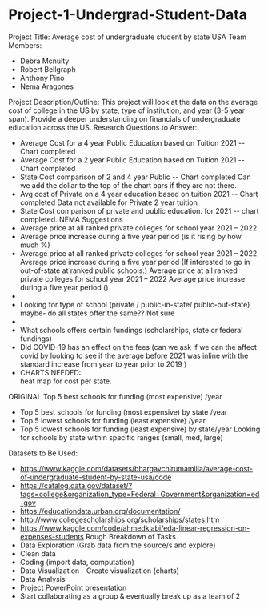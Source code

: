 # Project-1-Undergrad-Student-Data
Project Title: Average cost of undergraduate student by state USA
Team Members:
-	Debra Mcnulty
-	Robert Bellgraph
-	Anthony Pino
-	Nema Aragones

Project Description/Outline:
This project will look at the data on the average cost of college in the US by state, type of institution, and year (3-5 year span). Provide a deeper understanding on financials of undergraduate education across the US.
Research Questions to Answer:
-	Average Cost for a 4 year Public Education  based on Tuition      2021                  --  Chart completed 
-   Average Cost for a 2 year Public Education   based on Tuition    2021                   --  Chart completed 
-   State Cost comparison of 2 and 4 year Public                                            -- Chart completed 
                Can we add the dollar to the top of the chart bars if they are not there. 
-   Avg  cost of Private on a 4 year education based on tuition 2021                            -- Chart completed 
            Data not available for Private 2 year tuition
-   State Cost comparison of private and public education.  for 2021                            -- chart completed. 
NEMA Suggestions 
-   Average price at all ranked private colleges for school year 2021 – 2022
-   Average price increase during a five year period (is it rising by how much %)
-   Average price at all ranked private colleges for school year 2021 – 2022
    Average price increase during a five year period (If interested to go in out-of-state at ranked public schools:)
    Average price at all ranked private colleges for school year 2021 – 2022
    Average price increase during a five year period ()
-	
-	Looking for type of school (private / public-in-state/ public-out-state) maybe- do all states offer the same?? Not sure 
-	
-	What schools offers certain fundings (scholarships, state or federal fundings)
-	Did COVID-19 has an effect on the fees (can we ask if we can the affect covid by looking to see if the average before 2021 was inline with the standard increase from year to year prior to 2019 )
-	CHARTS NEEDED:  
    heat map for cost per state. 

ORIGINAL Top 5 best schools for funding (most expensive) /year
-	Top 5 best schools for funding (most expensive) by state /year
-	Top 5 lowest schools for funding (least expensive) /year
-	Top 5 lowest schools for funding (least expensive) by state/year
Looking for schools by state within specific ranges (small, med, large)
    

Datasets to Be Used:
-	https://www.kaggle.com/datasets/bhargavchirumamilla/average-cost-of-undergraduate-student-by-state-usa/code
-	https://catalog.data.gov/dataset/?tags=college&organization_type=Federal+Government&organization=ed-gov
-	https://educationdata.urban.org/documentation/
-	http://www.collegescholarships.org/scholarships/states.htm
-	https://www.kaggle.com/code/ahmedklabi/eda-linear-regression-on-expenses-students
Rough Breakdown of Tasks 
-	Data Exploration (Grab data from the source/s and explore)
-	Clean data
-	Coding (import data, computation)
-	Data Visualization - Create visualization (charts)
-	Data Analysis
-	Project PowerPoint presentation
-	Start collaborating as a group & eventually break up as a team of 2 
